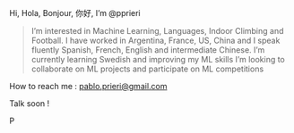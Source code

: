 Hi, Hola, Bonjour, 你好, I’m @pprieri

> I’m interested in Machine Learning, Languages, Indoor Climbing and Football.
> I have worked in Argentina, France, US, China and I speak fluently Spanish, French, English and intermediate Chinese.
> I’m currently learning Swedish and improving my ML skills
> I’m looking to collaborate on ML projects and participate on ML competitions

How to reach me : pablo.prieri@gmail.com

Talk soon !

P

<!---
pprieri/pprieri is a ✨ special ✨ repository because its `README.md` (this file) appears on your GitHub profile.
You can click the Preview link to take a look at your changes.
--->

